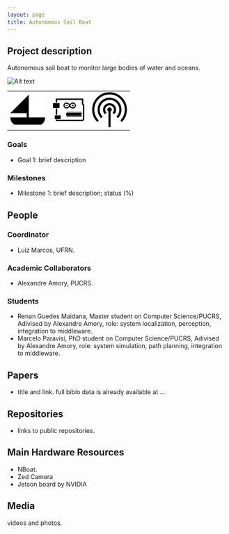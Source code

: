 ```yaml
---
layout: page
title: Autonomous Sail Boat
---
```


## Project description

Autonomous sail boat to monitor large bodies of water and oceans.

![Alt text](./proj1.jpg?raw=true "Project diagram")

| | | |
| --- | --- | --- |
| ![sail boat](../images/sail-boat.png "sail boat") |  ![electronics](../images/electronics.png "electronics") | ![sensors](../images/sensor.png "sensors") |


### Goals

 - Goal 1: brief description

### Milestones

 - Milestone 1: brief description; status (%)


## People

### Coordinator

 - Luiz Marcos, UFRN.

### Academic Collaborators

 - Alexandre Amory, PUCRS.

### Students

 - Renan Guedes Maidana, Master student on Computer Science/PUCRS, Adivised by Alexandre Amory, role: system localization, perception, integration to middleware.
 - Marcelo Paravisi, PhD student on Computer Science/PUCRS, Adivised by Alexandre Amory, role: system simulation, path planning, integration to middleware.

## Papers

 - title and link. full bibio data is already available at ...

## Repositories

 - links to public repositories.

## Main Hardware Resources

 - NBoat.
 - Zed Camera
 - Jetson board by NVIDIA
 
## Media 

videos and photos.

